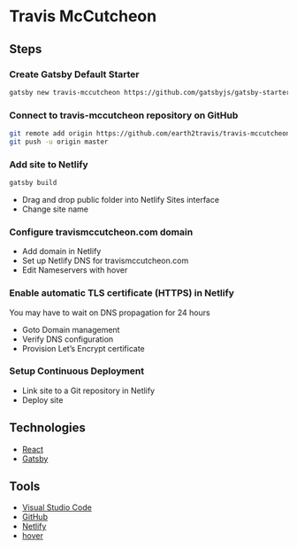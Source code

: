 # Travis McCutcheon

## Steps

### Create Gatsby Default Starter

```sh
gatsby new travis-mccutcheon https://github.com/gatsbyjs/gatsby-starter-default
```

### Connect to travis-mccutcheon repository on GitHub

```sh
git remote add origin https://github.com/earth2travis/travis-mccutcheon.git
git push -u origin master
```

### Add site to Netlify

```sh
gatsby build
```

- Drag and drop public folder into Netlify Sites interface
- Change site name

### Configure travismccutcheon.com domain

- Add domain in Netlify
- Set up Netlify DNS for travismccutcheon.com
- Edit Nameservers with hover

### Enable automatic TLS certificate (HTTPS) in Netlify

You may have to wait on DNS propagation for 24 hours

- Goto Domain management
- Verify DNS configuration
- Provision Let’s Encrypt certificate

### Setup Continuous Deployment

- Link site to a Git repository in Netlify
- Deploy site

## Technologies

- [React](https://reactjs.org/)
- [Gatsby](https://www.gatsbyjs.com/)

## Tools

- [Visual Studio Code](https://code.visualstudio.com/)
- [GitHub](https://github.com/)
- [Netlify](https://netlify.com/)
- [hover](https://www.hover.com/)
